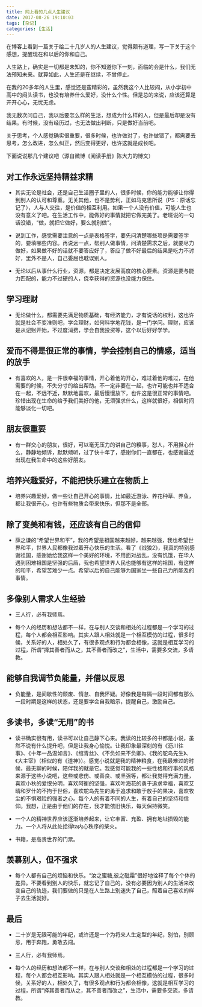 ```yaml
---
title: 网上看的几点人生建议
date: 2017-08-26 19:10:03
tags: [杂记]
categories: [生活]
---
```


在博客上看到一篇关于给二十几岁人的人生建议，觉得颇有道理，写一下关于这个感想，提醒现在和以后的你和自己。 

人生路上，确实是一切都是未知的，你不知道你下一刻，面临的会是什么，我们无法预知未来。就算如此，人生还是在继续，不曾停止。

在我的20多年的人生里，感觉还是蛮精彩的，虽然我这个人比较闷，从小学初中高中的闷头读书，也没有培养什么爱好，没什么个性。但是总的来说，应该还算是开开心心，无忧无虑。

我无数次问自己，我以后要怎么样的生活，想成为什么样的人，但是最后却是没有结果。有时候，没有经历过，也无法做出判断，只是做好当前吧。

关于思考，个人感觉确实很重要，很多时候，也许做对了，也许做错了，都需要去思考，怎么改进，怎么纠正，然后变得更好，也许这就是成长吧。

下面说说那几个建议吧（源自微博《阅读手册》陈大力的博文）

## 对工作永远坚持精益求精

-  其实无论是社会，还是自己生活圈子里的人，很多时候，你的能力能够让你得到别人的认可和尊重。无关其他，也不是势利，正如马克思所说（PS：原话忘记了），人与人交往，是价值的相互利用。如果一个人没有价值，可能人生也没有意义了吧。在生活工作中，能做好的事情就把它做完美了。老班说的一句话没错，“做，就把它做好，要么就别做”。

- 说到工作，感觉需要注意的一点是表格签字，要先问清楚哪些项是需要签字的，要填哪些内容。再说远一点，帮别人做事情，问清楚需求之后，就要尽力做好，如果做不好的话就不要答应好了，答应了做不好最后的结果是吃力不讨好，里外不是人，自己委屈也耽误别人。

- 无论以后从事什么行业，资源，都是决定发展高度的核心要素。资源是要与能力匹配的，能力不过硬的人，侥幸获得的资源也没能力保住。

## 学习理财

-  无论做什么，都需要先满足物质基础，有经济能力，才有说话的权利，这也许就是社会不变准则吧，学会理财，如何科学地花钱，是一门学问。理财，应该是从记账开始，不过度消费，学会自我投资等，这个以后好好学学。

## 爱而不得是很正常的事情，学会控制自己的情感，适当的放手

-  有喜欢的人，是一件很幸福的事情，开心着他的开心，难过着他的难过，在他需要的时候，不失分寸的给出帮助。不一定非要在一起，也许可能也并不适合在一起，不远不近，默默地喜欢，最后慢慢放下，也许这是很正常的事情吧。珍惜出现在生命的给予我们美好的他，无须强求什么，这样就很好，相信时间能够淡化一切吧。

## 朋友很重要

- 有一群交心的朋友，很好，可以毫无压力的讲自己的糗事，怼人，不用担心什么，静静地倾诉，默默倾听，过了快十年了，感谢你们一直都在，也感谢最近出现在我生命中的这些好朋友。

## 培养兴趣爱好，不能把快乐建立在物质上

-  培养兴趣爱好，做一些让自己开心的事情，比如最近游泳、养花种草、养鱼，都让我很开心，也许有些物质会带来快乐，但那不是全部。

## 除了变美和有钱，还应该有自己的信仰

-  薛之谦的“希望世界和平”，我的希望是祖国越来越好，越来越强，我也希望世界和平，世界人民都像我过着开心快乐的生活。看了《战狼2》，我真的特别感谢祖国，感谢她给我这样一个美好的环境，不用面对战乱，没有饥饿，在华人遇到困难祖国是坚强的后盾，我也希望世界人民也能够有这样的祖国，有这样的和平，希望苦难少一点。希望以后的自己能够为国家坐一些自己力所能及的事情。

## 多像别人需求人生经验

-  三人行，必有我师焉。

-  每个人的经历和想法都不一样，在与别人交谈和相处的过程都是一个学习的过程，每个人都会相互影响。其实人跟人相处就是一个相互模仿的过程，很多时候，关系好的人，相处久了，有很多观点和行为都会相像，这就是相互学习的过程，所谓“择其善者而从之，其不善者而改之”，生活中，需要多交流，多请教。
 

## 能够自我调节负能量，并借以反思

-  负能量，是间歇性的颓废、惰怠、自我怀疑。好像我是每隔一段时间都有那么一段时期是这样的状态，还是要学会自我暗示，提醒自己，激励自己。

## 多读书，多读“无用”的书

- 读书确实很有用，读书可以让自己静下心来。我读的比较多的书都是小说，虽然不说有什么提升吧，但是让我身心愉悦。让我印象最深刻的有《沥川往事》、《十年一品温如言》、《绾青丝》、《不负如来不负卿》、《我的鸵鸟先生》、《大主宰》（相似的有《道神》）。感觉小说就是我的精神粮食，在我最难过的时候，最无聊的时候，陪伴我的就是它。我感觉可能我的一些性格和行事的风格来源于这些小说吧，这些或悲伤、或善良、或坚强等，都让我觉得充满力量，喜欢小秋的爱恨分明，喜欢阿衡的坚强，喜欢叶海花的勇于追求幸福，喜欢艾晴和罗什的不拘于世俗，喜欢鸵鸟先生的勇于追求和敢于放手的果决，喜欢牧尘的不惧艰险的强者之心。每个人的有着不同的人生，有着自己的坚持和信仰。我想，正是由于他们的存在，我才能依旧快乐，每天保持微笑。

- 一个人的精神世界应该逐渐培养起来，让它丰富、充盈、拥有地址损毁的能力。一个人将从此处拾得ta内心秩序的柴火。

- 书籍，是高贵世界的门票。

## 羡慕别人，但不强求

-  每个人都有自己的烦恼和快乐。“汝之蜜糖,彼之砒霜”很好地诠释了每个个体的差异。不要看到别人的快乐，就忘记了自己的，没有必要因为别人的生活来改变自己的轨迹，我们要做的只是在人生路上别迷失了自己，照着自己喜欢的样子去生活就好。


## 最后

-  二十岁是无限可能的年纪，或许还是一个为将来人生定型的年纪，别怕，别顾忌，用于奔跑，勇敢去闯。

-  三人行，必有我师焉。

-  每个人的经历和想法都不一样，在与别人交谈和相处的过程都是一个学习的过程，每个人都会相互影响。其实人跟人相处就是一个相互模仿的过程，很多时候，关系好的人，相处久了，有很多观点和行为都会相像，这就是相互学习的过程，所谓“择其善者而从之，其不善者而改之”，生活中，需要多交流，多请教。
 